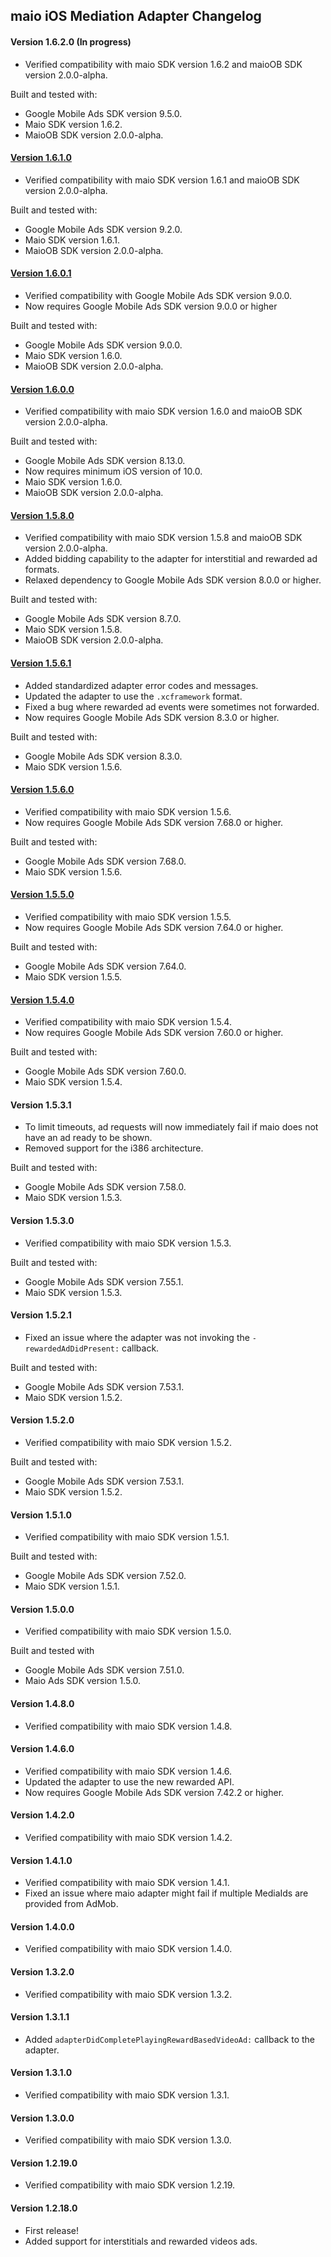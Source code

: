 ## maio iOS Mediation Adapter Changelog

#### Version 1.6.2.0 (In progress)
- Verified compatibility with maio SDK version 1.6.2 and maioOB SDK version 2.0.0-alpha.

Built and tested with:
- Google Mobile Ads SDK version 9.5.0.
- Maio SDK version 1.6.2.
- MaioOB SDK version 2.0.0-alpha.

#### [Version 1.6.1.0](https://dl.google.com/googleadmobadssdk/mediation/ios/maio/MaioAdapter-1.6.1.0.zip)
- Verified compatibility with maio SDK version 1.6.1 and maioOB SDK version 2.0.0-alpha.

Built and tested with:
- Google Mobile Ads SDK version 9.2.0.
- Maio SDK version 1.6.1.
- MaioOB SDK version 2.0.0-alpha.

#### [Version 1.6.0.1](https://dl.google.com/googleadmobadssdk/mediation/ios/maio/MaioAdapter-1.6.0.1.zip)
- Verified compatibility with Google Mobile Ads SDK version 9.0.0.
- Now requires Google Mobile Ads SDK version 9.0.0 or higher

Built and tested with:
- Google Mobile Ads SDK version 9.0.0.
- Maio SDK version 1.6.0.
- MaioOB SDK version 2.0.0-alpha.

#### [Version 1.6.0.0](https://dl.google.com/googleadmobadssdk/mediation/ios/maio/MaioAdapter-1.6.0.0.zip)
- Verified compatibility with maio SDK version 1.6.0 and maioOB SDK version 2.0.0-alpha.

Built and tested with:
- Google Mobile Ads SDK version 8.13.0.
- Now requires minimum iOS version of 10.0.
- Maio SDK version 1.6.0.
- MaioOB SDK version 2.0.0-alpha.

#### [Version 1.5.8.0](https://dl.google.com/googleadmobadssdk/mediation/ios/maio/MaioAdapter-1.5.8.0.zip)
- Verified compatibility with maio SDK version 1.5.8 and maioOB SDK version 2.0.0-alpha.
- Added bidding capability to the adapter for interstitial and rewarded ad formats.
- Relaxed dependency to Google Mobile Ads SDK version 8.0.0 or higher.

Built and tested with:
- Google Mobile Ads SDK version 8.7.0.
- Maio SDK version 1.5.8.
- MaioOB SDK version 2.0.0-alpha.

#### [Version 1.5.6.1](https://dl.google.com/googleadmobadssdk/mediation/ios/maio/MaioAdapter-1.5.6.1.zip)
- Added standardized adapter error codes and messages.
- Updated the adapter to use the `.xcframework` format.
- Fixed a bug where rewarded ad events were sometimes not forwarded.
- Now requires Google Mobile Ads SDK version 8.3.0 or higher.

Built and tested with:
- Google Mobile Ads SDK version 8.3.0.
- Maio SDK version 1.5.6.

#### [Version 1.5.6.0](https://dl.google.com/googleadmobadssdk/mediation/ios/maio/MaioAdapter-1.5.6.0.zip)
- Verified compatibility with maio SDK version 1.5.6.
- Now requires Google Mobile Ads SDK version 7.68.0 or higher.

Built and tested with:
- Google Mobile Ads SDK version 7.68.0.
- Maio SDK version 1.5.6.

#### [Version 1.5.5.0](https://dl.google.com/googleadmobadssdk/mediation/ios/maio/MaioAdapter-1.5.5.0.zip)
- Verified compatibility with maio SDK version 1.5.5.
- Now requires Google Mobile Ads SDK version 7.64.0 or higher.

Built and tested with:
- Google Mobile Ads SDK version 7.64.0.
- Maio SDK version 1.5.5.

#### [Version 1.5.4.0](https://dl.google.com/googleadmobadssdk/mediation/ios/maio/MaioAdapter-1.5.4.0.zip)
- Verified compatibility with maio SDK version 1.5.4.
- Now requires Google Mobile Ads SDK version 7.60.0 or higher.

Built and tested with:
- Google Mobile Ads SDK version 7.60.0.
- Maio SDK version 1.5.4.

#### Version 1.5.3.1
- To limit timeouts, ad requests will now immediately fail if maio does not have an ad ready to be shown.
- Removed support for the i386 architecture.

Built and tested with:
- Google Mobile Ads SDK version 7.58.0.
- Maio SDK version 1.5.3.

#### Version 1.5.3.0
- Verified compatibility with maio SDK version 1.5.3.

Built and tested with:
- Google Mobile Ads SDK version 7.55.1.
- Maio SDK version 1.5.3.

#### Version 1.5.2.1
- Fixed an issue where the adapter was not invoking the `-rewardedAdDidPresent:` callback.

Built and tested with:
- Google Mobile Ads SDK version 7.53.1.
- Maio SDK version 1.5.2.

#### Version 1.5.2.0
- Verified compatibility with maio SDK version 1.5.2.

Built and tested with:
- Google Mobile Ads SDK version 7.53.1.
- Maio SDK version 1.5.2.

#### Version 1.5.1.0
- Verified compatibility with maio SDK version 1.5.1.

Built and tested with:
- Google Mobile Ads SDK version 7.52.0.
- Maio SDK version 1.5.1.

#### Version 1.5.0.0
- Verified compatibility with maio SDK version 1.5.0.

Built and tested with
- Google Mobile Ads SDK version 7.51.0.
- Maio Ads SDK version 1.5.0.

#### Version 1.4.8.0
- Verified compatibility with maio SDK version 1.4.8.

#### Version 1.4.6.0
- Verified compatibility with maio SDK version 1.4.6.
- Updated the adapter to use the new rewarded API.
- Now requires Google Mobile Ads SDK version 7.42.2 or higher.

#### Version 1.4.2.0
- Verified compatibility with maio SDK version 1.4.2.

#### Version 1.4.1.0
- Verified compatibility with maio SDK version 1.4.1.
- Fixed an issue where maio adapter might fail if multiple MediaIds are provided from AdMob.

#### Version 1.4.0.0
- Verified compatibility with maio SDK version 1.4.0.

#### Version 1.3.2.0
- Verified compatibility with maio SDK version 1.3.2.

#### Version 1.3.1.1
- Added `adapterDidCompletePlayingRewardBasedVideoAd:` callback to the adapter.

#### Version 1.3.1.0
- Verified compatibility with maio SDK version 1.3.1.

#### Version 1.3.0.0
- Verified compatibility with maio SDK version 1.3.0.

#### Version 1.2.19.0
- Verified compatibility with maio SDK version 1.2.19.

#### Version 1.2.18.0
- First release!
- Added support for interstitials and rewarded videos ads.
